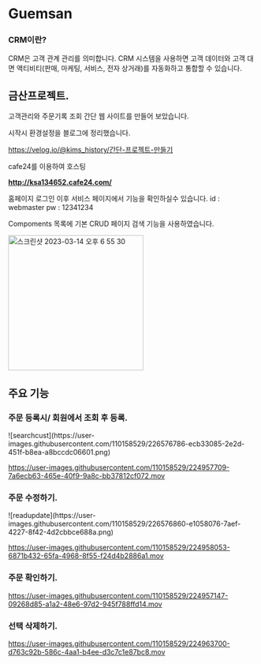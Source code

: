 # Guemsan

<h3> CRM이란? </h3>
CRM은 고객 관계 관리를 의미합니다. CRM 시스템을 사용하면 고객 데이터와 고객 대면 액티비티(판매, 마케팅, 서비스, 전자 상거래)를 자동화하고 통합할 수 있습니다.

<h2>금산프로젝트.</h2>
 고객관리와 주문기록 조회 간단 웹 사이트를 만들어 보았습니다.

  시작시 환경설정을 블로그에 정리했습니다.
 
 https://velog.io/@kims_history/간단-프로젝트-만들기
 
  
 cafe24를 이용하여 호스팅
 
<strong> http://ksa134652.cafe24.com/ </strong>
 
홈페이지 로그인 이후 서비스 페이지에서 기능을 확인하실수 있습니다.
id : webmaster 
pw : 12341234 
 
 Compoments 목록에 기본 CRUD 페이지 검색 기능을 사용하였습니다.
 
 <img width="274" alt="스크린샷 2023-03-14 오후 6 55 30" src="https://user-images.githubusercontent.com/110158529/224964018-8ce642ea-747d-441d-aeae-cced5ff3ad05.png">

<h2> 주요 기능 </h2>

<h3> 주문 등록시/ 회원에서 조회 후 등록.</h3>
![searchcust](https://user-images.githubusercontent.com/110158529/226576786-ecb33085-2e2d-451f-b8ea-a8bccdc06601.png)

https://user-images.githubusercontent.com/110158529/224957709-7a6ecb63-465e-40f9-9a8c-bb37812cf072.mov<br>
 
<h3>주문 수정하기.</h3>
![readupdate](https://user-images.githubusercontent.com/110158529/226576860-e1058076-7aef-4227-8f42-4d2cbbce688a.png)

https://user-images.githubusercontent.com/110158529/224958053-6871b432-65fa-4968-8f55-f24d4b2886a1.mov<br>

<h3>주문 확인하기. </h3>

https://user-images.githubusercontent.com/110158529/224957147-09268d85-a1a2-48e6-97d2-945f788ffd14.mov<br>

 <h3>선택 삭제하기.</h3>

https://user-images.githubusercontent.com/110158529/224963700-d763c92b-586c-4aa1-b4ee-d3c7c1e87bc8.mov<br>

 

